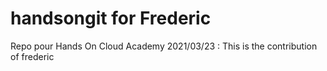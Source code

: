 
# handsongit for Frederic
Repo pour Hands On Cloud Academy
2021/03/23 : This is the contribution of frederic 
